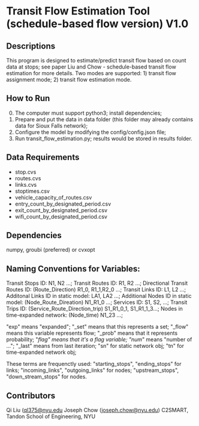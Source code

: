 # Transit Flow Estimation Tool (schedule-based flow version) V1.0

## Descriptions
This program is designed to estimate/predict transit flow based on count data at stops; see paper Liu and Chow - schedule-based transit flow estimation for more details.
Two modes are supported: 1) transit flow assignment mode; 2) transit flow estimation mode.

## How to Run
0. The computer must support python3; install dependencies;
1. Prepare and put the data in data folder (this folder may already contains data for Sioux Falls network);
2. Configure the model by modifying the config/config.json file;
3. Run transit_flow_estimation.py; results would be stored in results folder.

## Data Requirements
 - stop.cvs
 - routes.cvs
 - links.cvs
 - stoptimes.csv
 - vehicle_capacity_of_routes.csv
 - entry_count_by_designated_period.csv
 - exit_count_by_designated_period.csv
 - wifi_count_by_designated_period.csv

## Dependencies
numpy, groubi (preferred) or cvxopt

## Naming Conventions for Variables:
 Transit Stops ID: N1, N2 ...;
 Transit Routes ID: R1, R2 ...;
 Directional Transit Routes ID: (Route_Direction) R1_0, R1_1,R2_0 ...;
 Transit Links ID: L1, L2 ...;
 Additonal Links ID in static model: LA1, LA2 ...;
 Additional Nodes ID in static model: (Node_Route_Direation) N1_R1_0 ...;
 Services ID: S1, S2, ...;
 Transit Trips ID: (Service_Route_Direction_trip) S1_R1_0_1, S1_R1_1_3...;
 Nodes in time-expanded network: (Node_time) N1_23 ...;

 "exp" means "expanded";
 "_set" means that this represents a set;
 "_flow" means this variable represents flow;
 "_prob" means that it represents probability;
 "_flag" means that it's a flag variable;
 "num_" means "number of ...";
 "_last" means from last iteration; 
 "sn" for static network obj;
 "tn" for time-expanded network obj;

 These terms are frequenctly used:
  "starting_stops", "ending_stops" for links;
  "incoming_links", "outgoing_links" for nodes;
  "upstream_stops", "down_stream_stops" for nodes.

## Contributors
Qi Liu (ql375@nyu.edu
Joseph Chow (joseph.chow@nyu.edu)
C2SMART, Tandon School of Engineering, NYU
